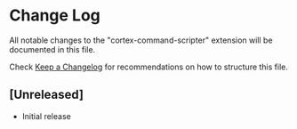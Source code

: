 # Change Log

All notable changes to the "cortex-command-scripter" extension will be documented in this file.

Check [Keep a Changelog](http://keepachangelog.com/) for recommendations on how to structure this file.

## [Unreleased]

- Initial release
